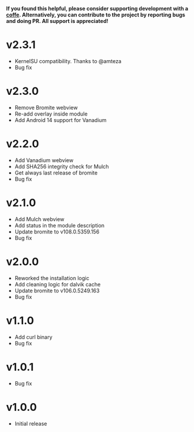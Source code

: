**If you found this helpful, please consider supporting development with a [coffe](https://www.paypal.me/f3ff0). Alternatively, you can contribute to the project by reporting bugs and doing PR. All support is appreciated!**

# v2.3.1

- KernelSU compatibility. Thanks to @amteza
- Bug fix

# v2.3.0

- Remove Bromite webview
- Re-add overlay inside module
- Add Android 14 support for Vanadium

# v2.2.0

- Add Vanadium webview
- Add SHA256 integrity check for Mulch
- Get always last release of bromite
- Bug fix

# v2.1.0

- Add Mulch webview
- Add status in the module description
- Update bromite to v108.0.5359.156
- Bug fix

# v2.0.0

- Reworked the installation logic
- Add cleaning logic for dalvik cache
- Update bromite to v106.0.5249.163
- Bug fix

# v1.1.0

- Add curl binary
- Bug fix

# v1.0.1

- Bug fix

# v1.0.0

- Initial release
